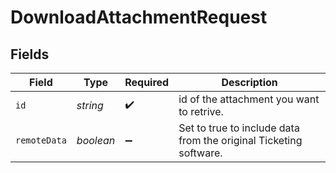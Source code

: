 # DownloadAttachmentRequest


## Fields

| Field                                                             | Type                                                              | Required                                                          | Description                                                       |
| ----------------------------------------------------------------- | ----------------------------------------------------------------- | ----------------------------------------------------------------- | ----------------------------------------------------------------- |
| `id`                                                              | *string*                                                          | :heavy_check_mark:                                                | id of the attachment you want to retrive.                         |
| `remoteData`                                                      | *boolean*                                                         | :heavy_minus_sign:                                                | Set to true to include data from the original Ticketing software. |